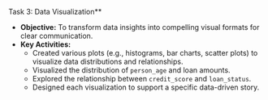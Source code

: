 Task 3: Data Visualization**

* **Objective:** To transform data insights into compelling visual formats for clear communication.
* **Key Activities:**
    * Created various plots (e.g., histograms, bar charts, scatter plots) to visualize data distributions and relationships.
    * Visualized the distribution of `person_age` and loan amounts.
    * Explored the relationship between `credit_score` and `loan_status`.
    * Designed each visualization to support a specific data-driven story.
